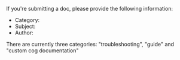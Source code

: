 If you're submitting a doc, please provide the following information: 

 * Category: 
 * Subject:
 * Author:
 
There are currently three categories: "troubleshooting", "guide" and "custom cog documentation"
